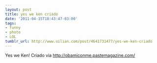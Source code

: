 ```yaml
---
layout: post
title: yes we ken criado
date: '2011-04-15T18:43:47-03:00'
tags:
- funny
- photo
- LOL
tumblr_url: http://www.uilian.com/post/4641731477/yes-we-ken-criado
---
```

Yes we Ken!
Criado via http://obamiconme.pastemagazine.com/
